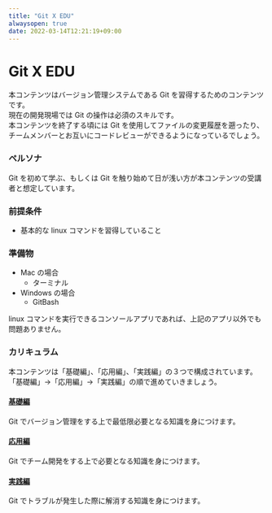 ```yaml
---
title: "Git X EDU"
alwaysopen: true
date: 2022-03-14T12:21:19+09:00
---
```


# Git X EDU
本コンテンツはバージョン管理システムである Git を習得するためのコンテンツです。  
現在の開発現場では Git の操作は必須のスキルです。  
本コンテンツを終了する頃には Git を使用してファイルの変更履歴を遡ったり、  
チームメンバーとお互いにコードレビューができるようになっているでしょう。

### ペルソナ
Git を初めて学ぶ、もしくは Git を触り始めて日が浅い方が本コンテンツの受講者と想定しています。  

### 前提条件
- 基本的な linux コマンドを習得していること

### 準備物
- Mac の場合
  - ターミナル
- Windows の場合
  - GitBash

linux コマンドを実行できるコンソールアプリであれば、上記のアプリ以外でも問題ありません。

### カリキュラム
本コンテンツは「基礎編」、「応用編」、「実践編」の３つで構成されています。  
「基礎編」→「応用編」→「実践編」の順で進めていきましょう。  
#### [基礎編](./basics/index.html)
Git でバージョン管理をする上で最低限必要となる知識を身につけます。
#### [応用編](./advanced/index.html)
Git でチーム開発をする上で必要となる知識を身につけます。
#### [実践編](./practical/index.html)
Git でトラブルが発生した際に解消する知識を身につけます。
